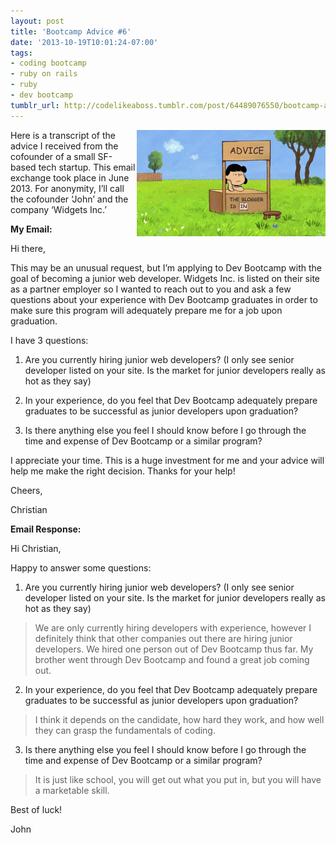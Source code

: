 ```yaml
---
layout: post
title: 'Bootcamp Advice #6'
date: '2013-10-19T10:01:24-07:00'
tags:
- coding bootcamp
- ruby on rails
- ruby
- dev bootcamp
tumblr_url: http://codelikeaboss.tumblr.com/post/64489076550/bootcamp-advice-6
---
```


<img src="/post_resources/tumblr-images/charlie-brown-advice.jpg" width="60%" align="right">Here is a transcript of the advice I received from the cofounder of a small SF-based tech startup. This email exchange took place in June 2013. For anonymity, I’ll call the cofounder ‘John’ and the company ‘Widgets Inc.’

<b>My Email:</b>

Hi there,

This may be an unusual request, but I’m applying to Dev Bootcamp with the goal of becoming a junior web developer. Widgets Inc. is listed on their site as a partner employer so I wanted to reach out to you and ask a few questions about your experience with Dev Bootcamp graduates in order to make sure this program will adequately prepare me for a job upon graduation.

I have 3 questions:

1) Are you currently hiring junior web developers? (I only see senior developer listed on your site. Is the market for junior developers really as hot as they say)

2) In your experience, do you feel that Dev Bootcamp adequately prepare graduates to be successful as junior developers upon graduation?

3) Is there anything else you feel I should know before I go through the time and expense of Dev Bootcamp or a similar program?

I appreciate your time. This is a huge investment for me and your advice will help me make the right decision. Thanks for your help!

Cheers,

Christian

<b>Email Response:</b>

Hi Christian,

Happy to answer some questions:

1) Are you currently hiring junior web developers? (I only see senior developer listed on your site. Is the market for junior developers really as hot as they say)

> We are only currently hiring developers with experience, however I definitely think that other companies out there are hiring junior developers. We hired one person out of Dev Bootcamp thus far. My brother went through Dev Bootcamp and found a great job coming out.

2) In your experience, do you feel that Dev Bootcamp adequately prepare graduates to be successful as junior developers upon graduation?

> I think it depends on the candidate, how hard they work, and how well they can grasp the fundamentals of coding.

3) Is there anything else you feel I should know before I go through the time and expense of Dev Bootcamp or a similar program?

> It is just like school, you will get out what you put in, but you will have a marketable skill.

Best of luck!

John
